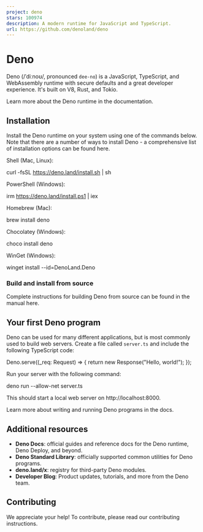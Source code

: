 ```yaml
---
project: deno
stars: 100974
description: A modern runtime for JavaScript and TypeScript.
url: https://github.com/denoland/deno
---
```


Deno
====

Deno (/ˈdiːnoʊ/, pronounced `dee-no`) is a JavaScript, TypeScript, and WebAssembly runtime with secure defaults and a great developer experience. It's built on V8, Rust, and Tokio.

Learn more about the Deno runtime in the documentation.

Installation
------------

Install the Deno runtime on your system using one of the commands below. Note that there are a number of ways to install Deno - a comprehensive list of installation options can be found here.

Shell (Mac, Linux):

curl -fsSL https://deno.land/install.sh | sh

PowerShell (Windows):

irm https://deno.land/install.ps1 | iex

Homebrew (Mac):

brew install deno

Chocolatey (Windows):

choco install deno

WinGet (Windows):

winget install \--id\=DenoLand.Deno

### Build and install from source

Complete instructions for building Deno from source can be found in the manual here.

Your first Deno program
-----------------------

Deno can be used for many different applications, but is most commonly used to build web servers. Create a file called `server.ts` and include the following TypeScript code:

Deno.serve((\_req: Request) \=> {
  return new Response("Hello, world!");
});

Run your server with the following command:

deno run --allow-net server.ts

This should start a local web server on http://localhost:8000.

Learn more about writing and running Deno programs in the docs.

Additional resources
--------------------

-   **Deno Docs**: official guides and reference docs for the Deno runtime, Deno Deploy, and beyond.
-   **Deno Standard Library**: officially supported common utilities for Deno programs.
-   **deno.land/x**: registry for third-party Deno modules.
-   **Developer Blog**: Product updates, tutorials, and more from the Deno team.

Contributing
------------

We appreciate your help! To contribute, please read our contributing instructions.
